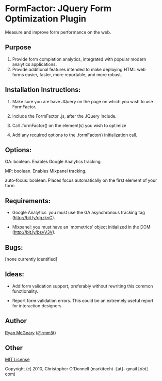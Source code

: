 # FormFactor: JQuery Form Optimization Plugin

Measure and improve form performance on the web.


## Purpose

1) Provide form completion analytics, integrated with popular modern analytics applications.
2) Provide additional features intended to make deploying HTML web forms easier, faster, more reportable, and more robust.

## Installation Instructions:

1) Make sure you are have JQuery on the page on which you wish to use FormFactor.

2) Include the FormFactor .js, after the JQuery include.

3) Call .formFactor() on the element(s) you wish to optimize

4) Add any required options to the .formFactor() initialization call.


## Options:

GA: boolean. Enables Google Analytics tracking.

MP: boolean. Enables Mixpanel tracking.

auto-focus: boolean. Places focus automatically on the first element of your form

## Requirements:

* Google Analytics: you must use the GA asynchronous tracking tag (http://bit.ly/dgzkvC).

* Mixpanel: you must have an 'mpmetrics' object initialized in the DOM (http://bit.ly/bsyV3V).

## Bugs:

[none currently identified]

## Ideas:

* Add form validation support, preferably without rewriting this common functionality.

* Report form validation errors. This could be an extremely useful report for interaction designers.

## Author

[Ryan McGeary](http://ryan.mcgeary.org) ([@rmm5t](http://twitter.com/rmm5t))

## Other

[MIT License](http://www.opensource.org/licenses/mit-license.php)

Copyright (c) 2010, Christopher O'Donnell (markitecht -[at]- gmail [*dot*] com)
